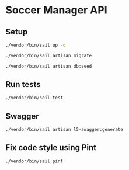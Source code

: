 # Soccer Manager API

## Setup
```bash
./vendor/bin/sail up -d

./vendor/bin/sail artisan migrate

./vendor/bin/sail artisan db:seed
```

## Run tests

```bash
./vendor/bin/sail test
```

## Swagger
```bash
./vendor/bin/sail artisan l5-swagger:generate
```
## Fix code style using Pint
```bash
./vendor/bin/sail pint
```
